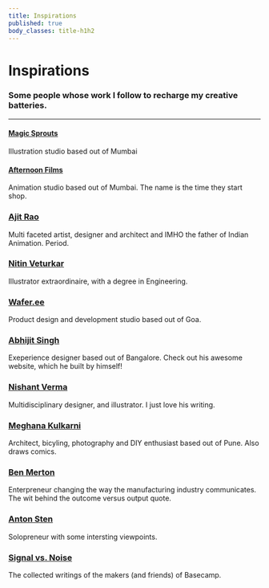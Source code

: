 ```yaml
---
title: Inspirations
published: true
body_classes: title-h1h2
---
```


# Inspirations  

### Some people whose work I follow to recharge my creative batteries.  

---
#### [Magic Sprouts](https://www.behance.net/MagicSproutsStudio)
Illustration studio based out of Mumbai

#### [Afternoon Films](https://vimeo.com/afternoonfilms)
Animation studio based out of Mumbai. The name is the time they start shop.

### [Ajit Rao](http://www.ajitrao.com/)
Multi faceted artist, designer and architect and IMHO the father of Indian Animation. Period.

### [Nitin Veturkar](https://vetya.blogspot.com/)
Illustrator extraordinaire, with a degree in Engineering.

### [Wafer.ee](https://wafer.ee/)
Product design and development studio based out of Goa.

### [Abhijit Singh](https://www.abhijitsingh.com/)
Exeperience designer based out of Bangalore. Check out his awesome website, which he built by himself!

### [Nishant Verma](https://www.nashvail.me/)
Multidisciplinary designer, and illustrator. I just love his writing.

### [Meghana Kulkarni](https://mplusp.in/)
Architect, bicyling, photography and DIY enthusiast based out of Pune. Also draws comics.

### [Ben Merton](https://www.unifize.com/)
Enterpreneur changing the way the manufacturing industry communicates. The wit behind the outcome versus output quote.

### [Anton Sten](https://www.antonsten.com/)
Solopreneur with some intersting viewpoints.

### [Signal vs. Noise](https://m.signalvnoise.com/)
The collected writings of the makers (and friends) of Basecamp.
